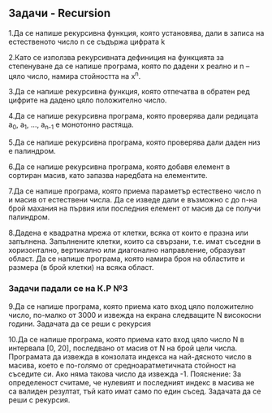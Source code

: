 ## Задачи - Recursion

1.Да се напише рекурсивна функция, която установява, дали в записа на естественото число n се съдържа цифрата k

2.Като се използва рекурсивната дефиниция на функцията за степенуване да се напише програма, която по дадени x реално и n – цяло число, намира стойността на x<sup>n</sup>.

3.Да се напише рекурсивна функция, която отпечатва в обратен ред цифрите на дадено цяло положително число.

4.Да се напише рекурсивна програма, която проверява дали редицата а<sub>0</sub>, а<sub>1</sub>, …, а<sub>n-1</sub> е монотонно растяща.

5.Да се напише рекурсивна програма, която проверява дали даден низ е палиндром.

6.Да се напише рекурсивна програма, която добавя елемент в сортиран масив, като запазва наредбата на елементите.

7.Да се напише програма, която приема параметър естествено число n и масив от естествени числа.
  Да се изведе дали е възможно с до n-на брой махания на първия или последния елемент от масив да се получи палиндром.

8.Дадена е квадратна мрежа от клетки, всяка от които е празна или запълнена.
  Запълнените клетки, които са свързани, т.е. имат съседни в хоризонтално, вертикално или диагонално направление, образуват област.
  Да се напише програма, която намира броя на областите и размера (в брой клетки) на всяка област.

### Задачи падали се на К.Р №3

9.Да се напише програма, която приема като вход цяло положително число, по-малко от 3000 и извежда на екрана следващите N високосни години.
  Задачата да се реши с рекурсия

10.Да се напише програма, която приема като вход цяло число N в интервала [0, 20], последвано от масив от N на брой цели числа.
  Програмата да извежда в конзолата индекса на най-дясното число в масива, което е по-голямо от средноаратметичната стойност на съседите си.
  Ако няма такова число да извежда -1.
  Пояснение: За определеност считаме, че нулевият и последният индекс в масива не са валиден резултат, тъй като имат само по един съсед.
  Задачата да се реши с рекурсия.
